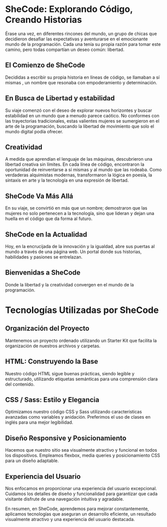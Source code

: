 # SheCode: Explorando Código, Creando Historias

Érase una vez, en diferentes rincones del mundo, un grupo de chicas que decidieron desafiar las expectativas y aventurarse en el emocionante mundo de la programación. Cada una tenía su propia razón para tomar este camino, pero todas compartían un deseo común: libertad.

## El Comienzo de SheCode

Decididas a escribir su propia historia en líneas de código, se llamaban a sí mismas <SheCode>, un nombre que resonaba con empoderamiento y determinación.

## En Busca de Libertad y estabilidad

Su viaje comenzó con el deseo de explorar nuevos horizontes y buscar estabilidad en un mundo que a menudo parece caótico. No conformes con las trayectorias tradicionales, estas valientes mujeres se sumergieron en el arte de la programación, buscando la libertad de movimiento que solo el mundo digital podía ofrecer.

## Creatividad

A medida que aprendían el lenguaje de las máquinas, descubrieron una libertad creativa sin límites. En cada línea de código, encontraron la oportunidad de reinventarse a sí mismas y al mundo que las rodeaba. Como verdaderas alquimistas modernas, transformaron la lógica en poesía, la sintaxis en arte y la tecnología en una expresión de libertad.

## SheCode Va Más Allá

En su viaje, <shecode> se convirtió en más que un nombre; demostraron que las mujeres no solo pertenecen a la tecnología, sino que lideran y dejan una huella en el código que da forma al futuro.

## SheCode en la Actualidad

Hoy, en la encrucijada de la innovación y la igualdad, <shecode> abre sus puertas al mundo a través de una página web. Un portal donde sus historias, habilidades y pasiones se entrelazan.

## Bienvenidas a SheCode

Donde la libertad y la creatividad convergen en el mundo de la programación.

# Tecnologías Utilizadas por SheCode

## Organización del Proyecto

Mantenemos un proyecto ordenado utilizando un Starter Kit que facilita la organización de nuestros archivos y carpetas.

## HTML: Construyendo la Base

Nuestro código HTML sigue buenas prácticas, siendo legible y estructurado, utilizando etiquetas semánticas para una comprensión clara del contenido.

## CSS / Sass: Estilo y Elegancia

Optimizamos nuestro código CSS y Sass utilizando características avanzadas como variables y anidación. Preferimos el uso de clases en inglés para una mejor legibilidad.

## Diseño Responsive y Posicionamiento

Hacemos que nuestro sitio sea visualmente atractivo y funcional en todos los dispositivos. Empleamos flexbox, media queries y posicionamiento CSS para un diseño adaptable.

## Experiencia del Usuario

Nos enfocamos en proporcionar una experiencia del usuario excepcional. Cuidamos los detalles de diseño y funcionalidad para garantizar que cada visitante disfrute de una navegación intuitiva y agradable.

En resumen, en SheCode, aprendemos para mejorar constantemente, aplicamos tecnologías que aseguran un desarrollo eficiente, un resultado visualmente atractivo y una experiencia del usuario destacada.
